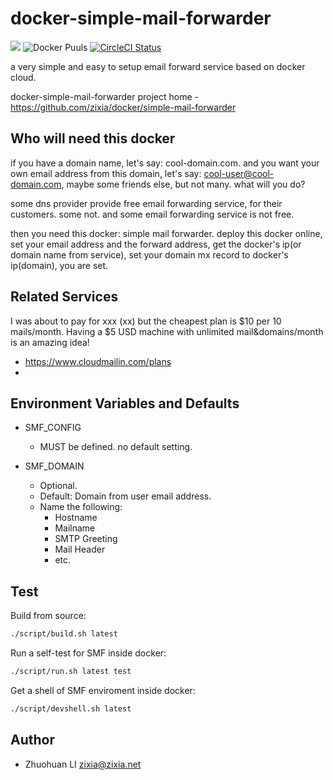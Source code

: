 # docker-simple-mail-forwarder
[![](https://badge.imagelayers.io/zixia/simple-mail-forwarder:latest.svg)](https://imagelayers.io/?images=zixia/simple-mail-forwarder:latest 'Get your own badge on imagelayers.io')
![Docker Puuls](https://img.shields.io/docker/pulls/zixia/simple-mail-forwarder.svg)
[ ![CircleCI Status](https://circleci.com/gh/zixia/docker-simple-mail-forwarder.svg?&style=shield&circle-token=2cd2ae335cca6a4caf6237df8bb5753380065689)](https://circleci.com/gh/zixia/docker-simple-mail-forwarder)


a very simple and easy to setup email forward service based on docker cloud.

docker-simple-mail-forwarder project home - https://github.com/zixia/docker/simple-mail-forwarder

## Who will need this docker
if you have a domain name, let's say: cool-domain.com. and you want your own email address from this domain, let's say: cool-user@cool-domain.com, maybe some friends else, but not many. what will you do?

some dns provider provide free email forwarding service, for their customers. some not. and some email forwarding service is not free.

then you need this docker: simple mail forwarder. deploy this docker online, set your email address and the forward address, get the docker's ip(or domain name from service), set your domain mx record to docker's ip(domain), you are set.

## Related Services

I was about to pay for xxx (xx) but the cheapest plan is $10 per 10 mails/month. Having a $5 USD machine with unlimited mail&domains/month is an amazing idea!

 - https://www.cloudmailin.com/plans
 - 

## Environment Variables and Defaults

 - SMF_CONFIG
    * MUST be defined. no default setting.

 - SMF_DOMAIN
    * Optional. 
    * Default: Domain from user email address.
    * Name the following:
        * Hostname
        * Mailname
        * SMTP Greeting
        * Mail Header
        * etc.

## Test

Build from source:
```bash
./script/build.sh latest
```

Run a self-test for SMF inside docker:
```bash
./script/run.sh latest test
```

Get a shell of SMF enviroment inside docker:
```bash
./script/devshell.sh latest
```

## Author
 - Zhuohuan LI <zixia@zixia.net>
